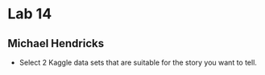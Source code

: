 # Lab 14

## Michael Hendricks

- Select 2 Kaggle data sets that are suitable for the story you want to tell.
